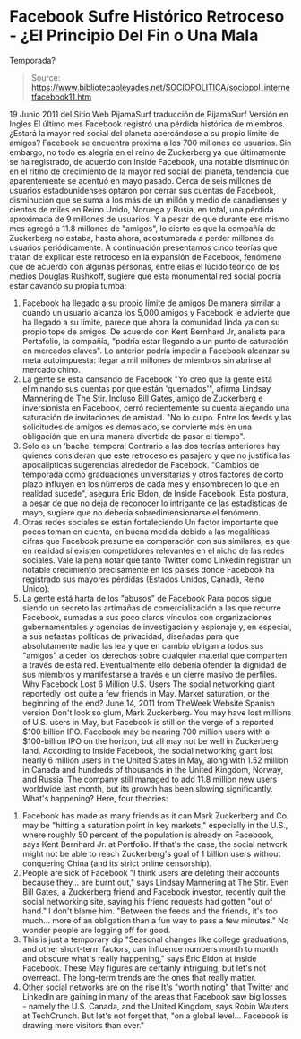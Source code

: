 # Facebook Sufre Histórico Retroceso - ¿El Principio Del Fin o Una Mala 
Temporada?

> Source: https://www.bibliotecapleyades.net/SOCIOPOLITICA/sociopol_internetfacebook11.htm

19 Junio 2011
del Sitio Web
PijamaSurf
traducción de PijamaSurf
Versión en Ingles
El último mes Facebook registró
una pérdida histórica de miembros. ¿Estará la mayor red social del planeta
acercándose a su propio límite de amigos?
Facebook se encuentra próxima a los 700 millones de usuarios. Sin embargo,
no todo es alegría en el reino de Zuckerberg ya que últimamente se ha
registrado, de acuerdo con Inside Facebook, una notable disminución
en el ritmo de crecimiento de la mayor red social del planeta, tendencia que
aparentemente se acentuó en mayo pasado.
Cerca de seis millones de
usuarios estadounidenses optaron por cerrar sus cuentas de Facebook,
disminución que se suma a los más de un millón y medio de canadienses y
cientos de miles en Reino Unido, Noruega y Rusia, en total, una pérdida
aproximada de 9 millones de usuarios.
Y a pesar de que durante ese
mismo mes agregó a 11.8 millones de "amigos", lo cierto es que la compañía
de Zuckerberg no estaba, hasta ahora, acostumbrada a perder millones de
usuarios periódicamente.
A continuación presentamos cinco teorías que tratan de explicar este
retroceso en la expansión de Facebook, fenómeno que de acuerdo con algunas
personas, entre ellas el lúcido teórico de los medios Douglas Rushkoff,
sugiere que esta monumental red social podría estar cavando su propia tumba:
1) Facebook ha llegado a su propio
límite de amigos
De manera similar a cuando un usuario
alcanza los 5,000 amigos y Facebook le advierte que ha llegado a su
límite, parece que ahora la comunidad linda ya con su propio tope de
amigos.
De acuerdo con Kent Bernhard
Jr, analista para Portafolio, la compañía,
"podría estar llegando a
un punto de saturación en mercados claves".
Lo anterior podría impedir a
Facebook alcanzar su meta autoimpuesta: llegar a mil millones de
miembros sin abrirse al mercado chino.
2) La gente se está cansando de Facebook
"Yo creo que la gente
está eliminando sus cuentas por que están 'quemados'", afirma
Lindsay Mannering de The Stir.
Incluso Bill Gates, amigo de
Zuckerberg e inversionista en Facebook, cerró recientemente su cuenta
alegando una saturación de invitaciones de amistad.
"No lo culpo. Entre los
feeds y las solicitudes de amigos es demasiado, se convierte más en
una obligación que en una manera divertida de pasar el tiempo".
3) Solo es un 'bache' temporal
Contrario a las dos teorías
anteriores hay quienes consideran que este retroceso es pasajero y que
no justifica las apocalípticas sugerencias alrededor de Facebook.
"Cambios de temporada
como graduaciones universitarias y otros factores de corto plazo
influyen en los números de cada mes y ensombrecen lo que en realidad
sucede", asegura Eric Eldon, de Inside Facebook.
Esta postura, a pesar de que
no deja de reconocer lo intrigante de las estadísticas de mayo, sugiere
que no debería sobredimensionarse el fenómeno.
4) Otras redes sociales se están
fortaleciendo
Un factor importante que pocos toman
en cuenta, en buena medida debido a las megalíticas cifras que Facebook
presume en comparación con sus similares, es que en realidad sí existen
competidores relevantes en el nicho de las redes sociales.
Vale la pena notar que tanto
Twitter como Linkedin registran un notable crecimiento precisamente en
los países donde Facebook ha registrado sus mayores pérdidas (Estados
Unidos, Canadá, Reino Unido).
5) La gente está harta de los "abusos" de
Facebook
Para pocos sigue siendo un secreto
las artimañas de comercialización a las que recurre Facebook, sumadas a
sus poco
claros vínculos con organizaciones gubernamentales y agencias
de investigación y espionaje y, en especial, a sus nefastas políticas de
privacidad, diseñadas para que absolutamente nadie las lea y que en
cambio obligan a todos sus "amigos" a ceder los derechos sobre cualquier
material que comparten a través de está red.
Eventualmente ello debería
ofender la dignidad de sus miembros y manifestarse a través e un cierre
masivo de perfiles.
Why Facebook Lost 6 Million U.S. Users
The social networking giant reportedly lost quite a few
friends in May.
Market saturation, or the beginning of the end?
June 14, 2011
from
TheWeek
Website
Spanish
version
Don't look so glum, Mark
Zuckerberg.
You may have lost millions of
U.S. users in May,
but Facebook is still on the
verge of a reported $100 billion IPO.
Facebook may be nearing 700 million users with a
$100-billion IPO on the horizon, but all may not be well in Zuckerberg land.
According to Inside Facebook, the social
networking giant lost nearly 6 million users in the United States in May,
along with 1.52 million in Canada and hundreds of thousands in the United
Kingdom, Norway, and Russia.
The company still managed to add 11.8 million
new users worldwide last month, but its growth has been slowing
significantly. What's happening?
Here, four theories:
1. Facebook has made as many friends as it can
Mark Zuckerberg and Co. may be
"hitting a saturation point in key markets," especially in the U.S.,
where roughly 50 percent of the population is already on Facebook, says
Kent Bernhard Jr. at Portfolio.
If that's the case, the social network might
not be able to reach Zuckerberg's goal of 1 billion users without
conquering China (and its strict online censorship).
2. People are sick of Facebook
"I think users are deleting their
accounts because they... are burnt out," says Lindsay Mannering at
The Stir.
Even Bill Gates, a Zuckerberg friend and
Facebook investor, recently quit the social networking site, saying his
friend requests had gotten "out of hand."
I don't blame him.
"Between the feeds and the friends, it's
too much... more of an obligation than a fun way to pass a few
minutes."
No wonder people are logging off for good.
3. This is just a temporary dip
"Seasonal changes like college
graduations, and other short-term factors, can influence numbers
month to month and obscure what's really happening," says Eric Eldon
at Inside Facebook.
These May figures are certainly intriguing,
but let's not overreact. The long-term trends are the ones that really
matter.
4. Other social networks are on the rise
It's "worth noting" that Twitter and
LinkedIn are gaining in many of the areas that Facebook saw big losses -
namely the U.S. Canada, and the United Kingdom, says Robin Wauters at
TechCrunch.
But let's not forget that,
"on a global level... Facebook is
drawing more visitors than ever."
